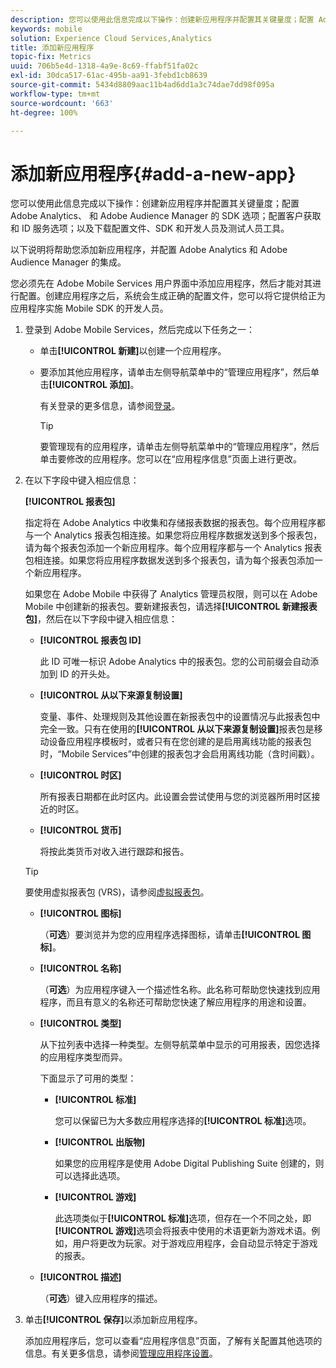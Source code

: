 ```yaml
---
description: 您可以使用此信息完成以下操作：创建新应用程序并配置其关键量度；配置 Adobe Analytics、 和 Adobe Audience Manager 的 SDK 选项；配置客户获取和 ID 服务选项；以及下载配置文件、SDK 和开发人员及测试人员工具。
keywords: mobile
solution: Experience Cloud Services,Analytics
title: 添加新应用程序
topic-fix: Metrics
uuid: 706b5e4d-1318-4a9e-8c69-ffabf51fa02c
exl-id: 30dca517-61ac-495b-aa91-3febd1cb8639
source-git-commit: 5434d8809aac11b4ad6dd1a3c74dae7dd98f095a
workflow-type: tm+mt
source-wordcount: '663'
ht-degree: 100%

---
```


# 添加新应用程序{#add-a-new-app}

您可以使用此信息完成以下操作：创建新应用程序并配置其关键量度；配置 Adobe Analytics、 和 Adobe Audience Manager 的 SDK 选项；配置客户获取和 ID 服务选项；以及下载配置文件、SDK 和开发人员及测试人员工具。

以下说明将帮助您添加新应用程序，并配置 Adobe Analytics 和 Adobe Audience Manager 的集成。

您必须先在 Adobe Mobile Services 用户界面中添加应用程序，然后才能对其进行配置。创建应用程序之后，系统会生成正确的配置文件，您可以将它提供给正为应用程序实施 Mobile SDK 的开发人员。

1. 登录到 Adobe Mobile Services，然后完成以下任务之一：

   * 单击&#x200B;**[!UICONTROL 新建]**&#x200B;以创建一个应用程序。
   * 要添加其他应用程序，请单击左侧导航菜单中的“管理应用程序”，然后单击&#x200B;**[!UICONTROL 添加]**。

      有关登录的更多信息，请参阅[登录](/help/using/gs/gs-signin.md)。

      >[!TIP]
      >
      >要管理现有的应用程序，请单击左侧导航菜单中的“管理应用程序”，然后单击要修改的应用程序。您可以在“应用程序信息”页面上进行更改。

1. 在以下字段中键入相应信息：

   **[!UICONTROL 报表包]**

   指定将在 Adobe Analytics 中收集和存储报表数据的报表包。每个应用程序都与一个 Analytics 报表包相连接。如果您将应用程序数据发送到多个报表包，请为每个报表包添加一个新应用程序。每个应用程序都与一个 Analytics 报表包相连接。如果您将应用程序数据发送到多个报表包，请为每个报表包添加一个新应用程序。

   如果您在 Adobe Mobile 中获得了 Analytics 管理员权限，则可以在 Adobe Mobile 中创建新的报表包。要新建报表包，请选择&#x200B;**[!UICONTROL 新建报表包]**，然后在以下字段中键入相应信息：

   * **[!UICONTROL 报表包 ID]**

      此 ID 可唯一标识 Adobe Analytics 中的报表包。您的公司前缀会自动添加到 ID 的开头处。

   * **[!UICONTROL 从以下来源复制设置]**

      变量、事件、处理规则及其他设置在新报表包中的设置情况与此报表包中完全一致。只有在使用的&#x200B;**[!UICONTROL 从以下来源复制设置]**&#x200B;报表包是移动设备应用程序模板时，或者只有在您创建的是启用离线功能的报表包时，“Mobile Services”中创建的报表包才会启用离线功能（含时间戳）。

   * **[!UICONTROL 时区]**

      所有报表日期都在此时区内。此设置会尝试使用与您的浏览器所用时区接近的时区。

   * **[!UICONTROL 货币]**

      将按此类货币对收入进行跟踪和报告。
   >[!TIP]
   >
   >要使用虚拟报表包 (VRS)，请参阅[虚拟报表包](/help/using/manage-apps/c-mob-vrs.md)。

   * **[!UICONTROL 图标]**

      （**可选**）要浏览并为您的应用程序选择图标，请单击&#x200B;**[!UICONTROL 图标]**。

   * **[!UICONTROL 名称]**

      （**可选**）为应用程序键入一个描述性名称。此名称可帮助您快速找到应用程序，而且有意义的名称还可帮助您快速了解应用程序的用途和设置。

   * **[!UICONTROL 类型]**

      从下拉列表中选择一种类型。左侧导航菜单中显示的可用报表，因您选择的应用程序类型而异。

      下面显示了可用的类型：

      * **[!UICONTROL 标准]**

         您可以保留已为大多数应用程序选择的&#x200B;**[!UICONTROL 标准]**&#x200B;选项。

      * **[!UICONTROL 出版物]**

         如果您的应用程序是使用 Adobe Digital Publishing Suite 创建的，则可以选择此选项。

      * **[!UICONTROL 游戏]**

         此选项类似于&#x200B;**[!UICONTROL 标准]**&#x200B;选项，但存在一个不同之处，即&#x200B;**[!UICONTROL 游戏]**&#x200B;选项会将报表中使用的术语更新为游戏术语。例如，用户将更改为玩家。对于游戏应用程序，会自动显示特定于游戏的报表。
   * **[!UICONTROL 描述]**

      （**可选**）键入应用程序的描述。



1. 单击&#x200B;**[!UICONTROL 保存]**&#x200B;以添加新应用程序。

   添加应用程序后，您可以查看“应用程序信息”页面，了解有关配置其他选项的信息。有关更多信息，请参阅[管理应用程序设置](/help/using/c-manage-app-settings/c-manage-app-settings.md)。
